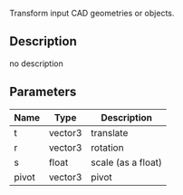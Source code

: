 Transform input CAD geometries or objects.




## Description
no description
## Parameters

<table>
<thead>
	<tr>
		<th>Name</th>
		<th>Type</th>
		<th>Description</th>
	</tr>
</thead>
<tr>
	<td>t</td>
	<td><div class='bg-blue-800 px-2 py-px text-white rounded-sm'>vector3</div></td>
	<td>translate</td>
</tr>
<tr>
	<td>r</td>
	<td><div class='bg-blue-800 px-2 py-px text-white rounded-sm'>vector3</div></td>
	<td>rotation</td>
</tr>
<tr>
	<td>s</td>
	<td><div class='bg-yellow-800 px-2 py-px text-white rounded-sm'>float</div></td>
	<td>scale (as a float)</td>
</tr>
<tr>
	<td>pivot</td>
	<td><div class='bg-blue-800 px-2 py-px text-white rounded-sm'>vector3</div></td>
	<td>pivot</td>
</tr>
</table>